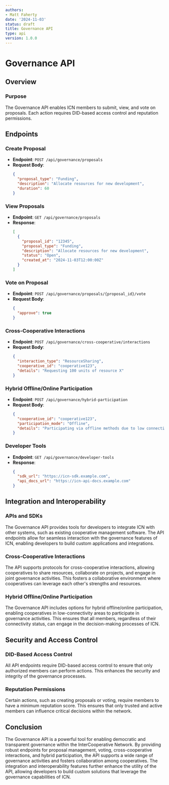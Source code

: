 ```yaml
---
authors:
- Matt Faherty
date: '2024-11-03'
status: draft
title: Governance API
type: api
version: 1.0.0
---
```


# Governance API

## Overview

### Purpose
The Governance API enables ICN members to submit, view, and vote on proposals. Each action requires DID-based access control and reputation permissions.

## Endpoints

### Create Proposal
- **Endpoint**: `POST /api/governance/proposals`
- **Request Body**:
  ```json
  {
    "proposal_type": "Funding",
    "description": "Allocate resources for new development",
    "duration": 60
  }
  ```

### View Proposals
- **Endpoint**: `GET /api/governance/proposals`
- **Response**:
  ```json
  [
    {
      "proposal_id": "12345",
      "proposal_type": "Funding",
      "description": "Allocate resources for new development",
      "status": "Open",
      "created_at": "2024-11-03T12:00:00Z"
    }
  ]
  ```

### Vote on Proposal
- **Endpoint**: `POST /api/governance/proposals/{proposal_id}/vote`
- **Request Body**:
  ```json
  {
    "approve": true
  }
  ```

### Cross-Cooperative Interactions
- **Endpoint**: `POST /api/governance/cross-cooperative/interactions`
- **Request Body**:
  ```json
  {
    "interaction_type": "ResourceSharing",
    "cooperative_id": "cooperative123",
    "details": "Requesting 100 units of resource X"
  }
  ```

### Hybrid Offline/Online Participation
- **Endpoint**: `POST /api/governance/hybrid-participation`
- **Request Body**:
  ```json
  {
    "cooperative_id": "cooperative123",
    "participation_mode": "Offline",
    "details": "Participating via offline methods due to low connectivity"
  }
  ```

### Developer Tools
- **Endpoint**: `GET /api/governance/developer-tools`
- **Response**:
  ```json
  {
    "sdk_url": "https://icn-sdk.example.com",
    "api_docs_url": "https://icn-api-docs.example.com"
  }
  ```

## Integration and Interoperability

### APIs and SDKs
The Governance API provides tools for developers to integrate ICN with other systems, such as existing cooperative management software. The API endpoints allow for seamless interaction with the governance features of ICN, enabling developers to build custom applications and integrations.

### Cross-Cooperative Interactions
The API supports protocols for cross-cooperative interactions, allowing cooperatives to share resources, collaborate on projects, and engage in joint governance activities. This fosters a collaborative environment where cooperatives can leverage each other's strengths and resources.

### Hybrid Offline/Online Participation
The Governance API includes options for hybrid offline/online participation, enabling cooperatives in low-connectivity areas to participate in governance activities. This ensures that all members, regardless of their connectivity status, can engage in the decision-making processes of ICN.

## Security and Access Control

### DID-Based Access Control
All API endpoints require DID-based access control to ensure that only authorized members can perform actions. This enhances the security and integrity of the governance processes.

### Reputation Permissions
Certain actions, such as creating proposals or voting, require members to have a minimum reputation score. This ensures that only trusted and active members can influence critical decisions within the network.

## Conclusion
The Governance API is a powerful tool for enabling democratic and transparent governance within the InterCooperative Network. By providing robust endpoints for proposal management, voting, cross-cooperative interactions, and hybrid participation, the API supports a wide range of governance activities and fosters collaboration among cooperatives. The integration and interoperability features further enhance the utility of the API, allowing developers to build custom solutions that leverage the governance capabilities of ICN.
